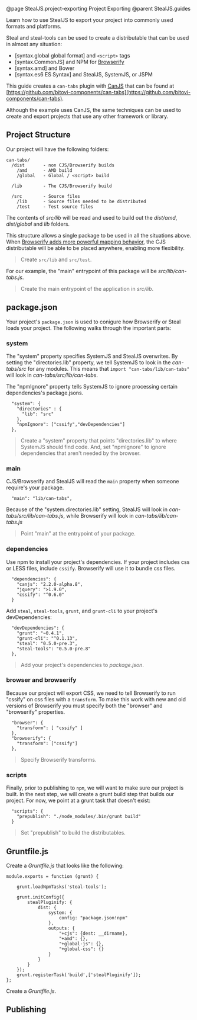 @page StealJS.project-exporting Project Exporting
@parent StealJS.guides

Learn how to use StealJS to export your project into commonly used
formats and platforms.

Steal and steal-tools can be used to create a distributable that can
be used in almost any situation:

 - [syntax.global global format] and `<script>` tags
 - [syntax.CommonJS] and NPM for [Browserify](http://browserify.org/)
 - [syntax.amd] and Bower
 - [syntax.es6 ES Syntax] and StealJS, SystemJS, or JSPM

This guide creates a `can-tabs` plugin with [CanJS](http://canjs.com) that can 
be found at [https://github.com/bitovi-components/can-tabs](https://github.com/bitovi-components/can-tabs).

Although the example uses CanJS, the same techniques can be used to create and export projects that use any other
framework or library.


## Project Structure

Our project will have the following folders:

```
can-tabs/
  /dist       - non CJS/Browserify builds 
  	/amd      - AMD build
  	/global   - Global / <script> build
	
  /lib        - The CJS/Browserify build 

  /src        - Source files
    /lib      - Source files needed to be distributed 
	/test     - Test source files
```

The contents of _src/lib_ will be read and used to build out the _dist/amd_, _dist/global_ and _lib_ folders.

This structure allows a single package to be used in all the situations above. When 
[Browserify adds more powerful mapping behavior](https://github.com/substack/node-resolve/issues/62), the 
CJS distributable will be able to be placed anywhere, enabling more flexibility.

> Create `src/lib` and `src/test`.

For our example, the "main" entrypoint of this package will be _src/lib/can-tabs.js_.  

> Create the main entrypoint of the application in _src/lib_.


## package.json

Your project's `package.json` is used to conigure how Browserify or Steal loads your 
project. The following walks through the important parts:

### system

The "system" property specifies SystemJS and StealJS overwrites. By
setting the "directories.lib" property, we tell SystemJS
to look in the _can-tabs/src_ for any modules.  This means that `import "can-tabs/lib/can-tabs"`
will look in _can-tabs/src/lib/can-tabs_.

The "npmIgnore" property tells SystemJS to ignore processing certain dependencies's
package.jsons.

```
  "system": {
    "directories" : {
      "lib": "src"
    },
    "npmIgnore": ["cssify","devDependencies"]
  },
```

> Create a "system" property that points "directories.lib" to where SystemJS should find code. And,
> set "npmIgnore" to ignore dependencies that aren't needed by the browser.

### main

CJS/Browserify and StealJS will read the `main` property when someone require's your package.

```
  "main": "lib/can-tabs",
```

Because of the "system.directories.lib" setting, StealJS will look in _can-tabs/src/lib/can-tabs.js_, while
Browserify will look in _can-tabs/lib/can-tabs.js_

> Point "main" at the entrypoint of your package.


### dependencies

Use npm to install your project's dependencies.  If your project includes css or LESS files,
include `cssify`.  Browserify will use it to bundle css files.

```
  "dependencies": {
    "canjs": "2.2.0-alpha.8",
    "jquery": ">1.9.0",
    "cssify": "^0.6.0"
  }
```

Add `steal`, `steal-tools`, `grunt`, and `grunt-cli` to your project's devDependencies:

```
  "devDependencies": {
    "grunt": "~0.4.1",
    "grunt-cli": "^0.1.13",
    "steal": "0.5.0-pre.3",
    "steal-tools": "0.5.0-pre.8"
  },
```

> Add your project's dependencies to _package.json_.

### browser and browserify

Because our project will export CSS, we need to tell Browserify to 
run "cssify" on css files with a `transform`.  To make this work
with new and old versions of Browserify you must specify both the 
"browser" and "browserify" properties.

```
  "browser": {
    "transform": [ "cssify" ]
  },
  "browserify": {
    "transform": ["cssify"]
  },
```

> Specify Browserify transforms.

### scripts

Finally, prior to publishing to `npm`, we will want to make sure
our project is built. In the next step, we will create
a grunt build step that builds our project. For now,
we point at a grunt task that doesn't exist: 

```
  "scripts": {
    "prepublish": "./node_modules/.bin/grunt build"
  }
```

> Set "prepublish" to build the distributables.

## Gruntfile.js

Create a _Gruntfile.js_ that looks like the following:

```
module.exports = function (grunt) {

	grunt.loadNpmTasks('steal-tools');
	
	grunt.initConfig({
		stealPluginify: {
			dist: {
				system: {
					config: "package.json!npm"
				},
				outputs: {
					"+cjs": {dest: __dirname},
					"+amd": {},
					"+global-js": {},
					"+global-css": {}
				}
			}
		}
	});
	grunt.registerTask('build',['stealPluginify']);
};
```




Create a _Gruntfile.js_.

## Publishing


